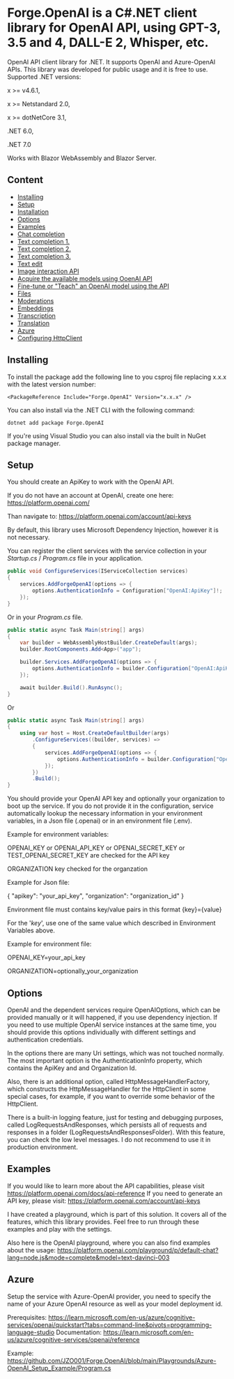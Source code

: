 # Forge.OpenAI is a C#.NET client library for OpenAI API, using GPT-3, 3.5 and 4, DALL-E 2, Whisper, etc.
OpenAI API client library for .NET. It supports OpenAI and Azure-OpenAI APIs. This library was developed for public usage and it is free to use.
Supported .NET versions:

x >= v4.6.1,

x >= Netstandard 2.0,

x >= dotNetCore 3.1,

.NET 6.0,

.NET 7.0

Works with Blazor WebAssembly and Blazor Server.


## Content

 * [Installing](#Installing)
 * [Setup](#Setup)
 * [Installation](#install-from-nuget)
 * [Options](#Options)
 * [Examples](#Examples)
 * [Chat completion](https://github.com/JZO001/Forge.OpenAI/wiki/Chat-completion)
 * [Text completion 1.](https://github.com/JZO001/Forge.OpenAI/wiki/Text-completion-1.)
 * [Text completion 2.](https://github.com/JZO001/Forge.OpenAI/wiki/Text-completion-2.)
 * [Text completion 3.](https://github.com/JZO001/Forge.OpenAI/wiki/Text-completion-3.)
 * [Text edit](https://github.com/JZO001/Forge.OpenAI/wiki/Text-edit)
 * [Image interaction API](https://github.com/JZO001/Forge.OpenAI/wiki/Text-edit)
 * [Acquire the available models using OoenAI API](https://github.com/JZO001/Forge.OpenAI/wiki/Acquire-the-available-models-using-OpenAI-API)
 * [Fine-tune or "Teach" an OpenAI model using the API](https://github.com/JZO001/Forge.OpenAI/wiki/Fine-tune-or-%22Teach%22-an-OpenAI-model-using-the-API)
 * [Files](https://github.com/JZO001/Forge.OpenAI/wiki/Files)
 * [Moderations](https://github.com/JZO001/Forge.OpenAI/wiki/Moderations)
 * [Embeddings](https://github.com/JZO001/Forge.OpenAI/wiki/Embeddings)
 * [Transcription](https://github.com/JZO001/Forge.OpenAI/wiki/Transcription)
 * [Translation](https://github.com/JZO001/Forge.OpenAI/wiki/Translation)
 * [Azure](#azure)
 * [Configuring HttpClient](https://github.com/JZO001/Forge.OpenAI/wiki/Configuring-HttpClient)


## Installing

To install the package add the following line to you csproj file replacing x.x.x with the latest version number:

```
<PackageReference Include="Forge.OpenAI" Version="x.x.x" />
```

You can also install via the .NET CLI with the following command:

```
dotnet add package Forge.OpenAI
```

If you're using Visual Studio you can also install via the built in NuGet package manager.

## Setup

You should create an ApiKey to work with the OpenAI API.

If you do not have an account at OpenAI, create one here:
https://platform.openai.com/

Than navigate to:
https://platform.openai.com/account/api-keys



By default, this library uses Microsoft Dependency Injection, however it is not necessary.

You can register the client services with the service collection in your _Startup.cs_ / _Program.cs_ file in your application.

```c#
public void ConfigureServices(IServiceCollection services)
{
    services.AddForgeOpenAI(options => {
        options.AuthenticationInfo = Configuration["OpenAI:ApiKey"]!;
    });
}
``` 

Or in your _Program.cs_ file.

```c#
public static async Task Main(string[] args)
{
    var builder = WebAssemblyHostBuilder.CreateDefault(args);
    builder.RootComponents.Add<App>("app");

    builder.Services.AddForgeOpenAI(options => {
        options.AuthenticationInfo = builder.Configuration["OpenAI:ApiKey"]!;
    });

    await builder.Build().RunAsync();
}
```

Or

```c#
public static async Task Main(string[] args)
{
    using var host = Host.CreateDefaultBuilder(args)
        .ConfigureServices((builder, services) =>
        {
            services.AddForgeOpenAI(options => {
                options.AuthenticationInfo = builder.Configuration["OpenAI:ApiKey"]!;
            });
        })
        .Build();
}
```

You should provide your OpenAI API key and optionally your organization to boot up the service.
If you do not provide it in the configuration, service automatically lookup the necessary
information in your environment variables, in a Json file (.openai) or
in an environment file (.env).

Example for environment variables:

OPENAI_KEY or OPENAI_API_KEY or OPENAI_SECRET_KEY or TEST_OPENAI_SECRET_KEY are checked for the API key

ORGANIZATION key checked for the organzation


Example for Json file:

{
    "apikey": "your_api_key",
    "organization": "organization_id"
}


Environment file must contains key/value pairs in this format {key}={value}

For the '_key_', use one of the same value which described in Environment Variables above.

Example for environment file:

OPENAI_KEY=your_api_key

ORGANIZATION=optionally_your_organization


## Options

OpenAI and the dependent services require OpenAIOptions, which can be provided manually or it will happened,
if you use dependency injection. If you need to use multiple OpenAI service instances at the same time,
you should provide this options individually with different settings and authentication credentials.

In the options there are many Uri settings, which was not touched normally. The most important option
is the AuthenticationInfo property, which contains the ApiKey and and Organization Id.

Also, there is an additional option, called HttpMessageHandlerFactory, which constructs the HttpMessageHandler
for the HttpClient in some special cases, for example, if you want to override some behavior of the HttpClient.

There is a built-in logging feature, just for testing and debugging purposes, called LogRequestsAndResponses,
which persists all of requests and responses in a folder (LogRequestsAndResponsesFolder). With this feature,
you can check the low level messages. I do not recommend to use it in production environment.


## Examples

If you would like to learn more about the API capabilities, please visit https://platform.openai.com/docs/api-reference
If you need to generate an API key, please visit: https://platform.openai.com/account/api-keys

I have created a playground, which is part of this solution. It covers all of the features, which this library provides.
Feel free to run through these examples and play with the settings.

Also here is the OpenAI playground, where you can also find examples about the usage:
https://platform.openai.com/playground/p/default-chat?lang=node.js&mode=complete&model=text-davinci-003


## Azure

Setup the service with Azure-OpenAI provider, you need to specify the name of your Azure OpenAI resource as well as your model deployment id.

Prerequisites: https://learn.microsoft.com/en-us/azure/cognitive-services/openai/quickstart?tabs=command-line&pivots=programming-language-studio
Documentation: https://learn.microsoft.com/en-us/azure/cognitive-services/openai/reference

Example: https://github.com/JZO001/Forge.OpenAI/blob/main/Playgrounds/Azure-OpenAI_Setup_Example/Program.cs
